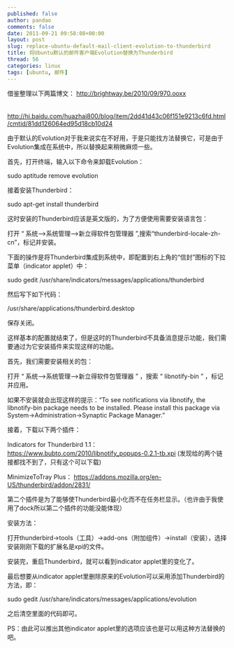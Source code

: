 ```yaml
---
published: false
author: pandao
comments: false
date: 2011-09-21 09:58:08+00:00
layout: post
slug: replace-ubuntu-default-mail-client-evolution-to-thunderbird
title: 将Ubuntu默认的邮件客户端Evolution替换为Thunderbird
thread: 56
categories: linux
tags: [ubuntu, 邮件]
---
```


借鉴整理以下两篇博文： http://brightway.be/2010/09/970.ooxx 　　　　　　　　　　 

　　　　　　　　　　 http://hi.baidu.com/huazhai800/blog/item/2dd41d43c06f151e9213c6fd.html/cmtid/81dd126064ed95d18cb10d24

由于默认的Evolution对于我来说实在不好用，于是只能找方法替换它，可是由于Evolution集成在系统中，所以替换起来稍微麻烦一些。

首先，打开终端，输入以下命令来卸载Evolution：

sudo aptitude remove evolution

接着安装Thunderbird：

sudo apt-get install thunderbird

这时安装的Thunderbird应该是英文版的，为了方便使用需要安装语言包：

打开 “ 系统——>系统管理——>新立得软件包管理器 ”,搜索“thunderbird-locale-zh-cn”，标记并安装。

下面的操作是将Thunderbird集成到系统中，即配置到右上角的“信封”图标的下拉菜单（indicator applet）中：

sudo gedit /usr/share/indicators/messages/applications/thunderbird

然后写下如下代码：

/usr/share/applications/thunderbird.desktop

保存关闭。

这样基本的配置就结束了，但是这时的Thunderbird不具备消息提示功能，我们需要通过为它安装插件来实现这样的功能。

首先，我们需要安装相关的包：

打开 “ 系统——>系统管理——>新立得软件包管理器 ” ，搜索 “ libnotify-bin ” ，标记并应用。

如果不安装就会出现这样的提示：“To see notifications via libnotify, the libnotify-bin package needs to be installed. Please install this package via System->Administration->Synaptic Package Manager.”

接着，下载以下两个插件：

Indicators for Thunderbird 1.1：https://www.bubto.com/2010/libnotify_popups-0.2.1-tb.xpi (发现给的两个链接都找不到了，只有这个可以下载)

MinimizeToTray Plus： https://addons.mozilla.org/en-US/thunderbird/addon/2831/

第二个插件是为了能够使Thunderbird最小化而不在任务栏显示。（也许由于我使用了dock所以第二个插件的功能没能体现）

安装方法：

打开thunderbird->tools（工具）->add-ons（附加组件）->install（安装），选择安装刚刚下载的扩展名是xpi的文件。 

安装完，重启Thunderbird，就可以看到indicator applet里的变化了。

最后想要从indicator applet里删除原来的Evolution可以采用添加Thunderbird的方法，即：

sudo gedit /usr/share/indicators/messages/applications/evolution

之后清空里面的代码即可。

PS：由此可以推出其他indicator applet里的选项应该也是可以用这种方法替换的吧。

